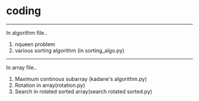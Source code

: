 # coding

--------------------------------------------------------------------------------------------------------------------------------------------------------------
In algorithm file..
1) nqueen problem
2) various sorting algorithm (in sorting_algo.py)

--------------------------------------------------------------------------------------------------------------------------------------------------------------
In array file..
1) Maximum continous subarray (kadane's algorithm.py)
2) Rotation in array(rotation.py)
3) Search in rotated sorted array(search rotated sorted.py)
